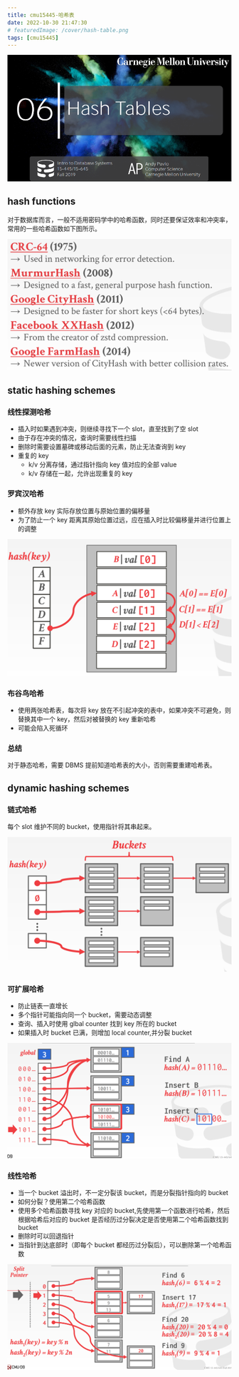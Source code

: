 ```yaml
---
title: cmu15445-哈希表
date: 2022-10-30 21:47:30
# featuredImage: /cover/hash-table.png
tags: [cmu15445]
---
```


<img src="/cover/hash-table.png"/>

## hash functions

对于数据库而言，一般不适用密码学中的哈希函数，同时还要保证效率和冲突率，常用的一些哈希函数如下图所示。

<div align="center"><img src="/cmu15445-哈希表/hash-function.png" style="zoom:50%;" /></div>

## static hashing schemes

### 线性探测哈希

- 插入时如果遇到冲突，则继续寻找下一个 slot，直至找到了空 slot
- 由于存在冲突的情况，查询时需要线性扫描
- 删除时需要设置墓碑或移动后面的元素，防止无法查询到 key
- 重复的 key
  - k/v 分离存储，通过指针指向 key 值对应的全部 value
  - k/v 存储在一起，允许出现重复的 key

### 罗宾汉哈希

- 额外存放 key 实际存放位置与原始位置的偏移量
- 为了防止一个 key 距离其原始位置过远，应在插入时比较偏移量并进行位置上的调整
<div align="center"><img src="/cmu15445-哈希表/robin-hood.png" style="zoom:50%;" /></div>

### 布谷鸟哈希

- 使用两张哈希表，每次将 key 放在不引起冲突的表中，如果冲突不可避免，则替换其中一个 key，然后对被替换的 key 重新哈希
- 可能会陷入死循环

### 总结

对于静态哈希，需要 DBMS 提前知道哈希表的大小，否则需要重建哈希表。

## dynamic hashing schemes

### 链式哈希

每个 slot 维护不同的 bucket，使用指针将其串起来。

<div align="center"><img src="/cmu15445-哈希表/chained-hashing.png" style="zoom:50%;" /></div>

### 可扩展哈希

- 防止链表一直增长
- 多个指针可能指向同一个 bucket，需要动态调整
- 查询、插入时使用 glbal counter 找到 key 所在的 bucket
- 如果插入时 bucket 已满，则增加 local counter,并分裂 bucket
<div align="center"><img src="/cmu15445-哈希表/extendible-hashing.png" style="zoom:50%;" /></div>

### 线性哈希

- 当一个 bucket 溢出时，不一定分裂该 bucket，而是分裂指针指向的 bucket
- 如何分裂？使用第二个哈希函数
- 使用多个哈希函数寻找 key 对应的 bucket,先使用第一个函数进行哈希，然后根据哈希后对应的 bucket 是否经历过分裂决定是否使用第二个哈希函数找到 bucket
- 删除时可以回退指针
- 当指针到达底部时（即每个 bucket 都经历过分裂后），可以删除第一个哈希函数

<div align="center"><img src="/cmu15445-哈希表/linear-hashing.png" style="zoom:50%;" /></div>

